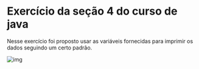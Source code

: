 # Exercício da seção 4 do curso de java

Nesse exercício foi proposto usar as variáveis fornecidas para imprimir os dados seguindo um certo padrão.

![img](/img.png)
